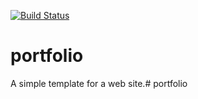 [![Build Status](https://codefirst.iut.uca.fr/api/badges/thomas.gonthier2/portfolio/status.svg)](https://codefirst.iut.uca.fr/thomas.gonthier2/portfolio)  

# portfolio

A simple template for a web site.# portfolio

